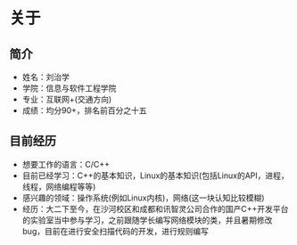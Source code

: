 # 关于

## 简介

- 姓名：刘治学
- 学院：信息与软件工程学院
- 专业：互联网+(交通方向)
- 成绩：均分90+，排名前百分之十五

## 目前经历

- 想要工作的语言：C/C++
- 目前已经学习：C++的基本知识，Linux的基本知识(包括Linux的API，进程，线程，网络编程等等)
- 感兴趣的领域：操作系统(例如Linux内核)，网络(这一块认知比较模糊)
- 经历：大二下至今，在沙河校区和成都和讯智灵公司合作的国产C++开发平台的实验室当中参与学习，之前跟随学长编写网络模块的类，并且暑期修改bug，目前在进行安全扫描代码的开发，进行规则编写

